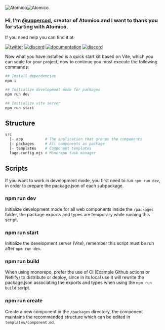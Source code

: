 ![Atomico](https://raw.githubusercontent.com/atomicojs/docs/master/.gitbook/assets/h4.svg)![Atomico](https://raw.githubusercontent.com/atomicojs/docs/master/.gitbook/assets/h3.svg)

### Hi, I'm [@uppercod](https://twitter.com/uppercod), creator of Atomico and I want to thank you for starting with Atomico.

If you need help you can find it at:

[![twitter](https://raw.githubusercontent.com/atomicojs/docs/master/.gitbook/assets/twitter.svg)](https://twitter.com/atomicojs)
[![discord](https://raw.githubusercontent.com/atomicojs/docs/master/.gitbook/assets/discord.svg)](https://discord.gg/7z3rNhmkNE)
[![documentation](https://raw.githubusercontent.com/atomicojs/docs/master/.gitbook/assets/doc-1.svg)](https://atomico.gitbook.io/doc/)
[![discord](https://raw.githubusercontent.com/atomicojs/docs/master/.gitbook/assets/doc.svg)](https://webcomponents.dev/edit/collection/F7dm6YnMEDRtAl57RTXU/d6E4w07fsQbb0CelYQac)

Now what you have installed is a quick start kit based on Vite, which you can scale for your project, now to continue you must execute the following commands:

```bash
## Install dependencies
npm i

## Initialize development mode for packages
npm run dev

## Initialize vite server
npm run start
```

## Structure

```bash
src
  |- app          # The application that groups the components
  |- packages     # All components as package
  |- templates    # Component templates
  lage.config.mjs # Monorepo task manager
```

## Scripts

If you want to work in development mode, you first need to run `npm run dev`, in order to prepare the package.json of each subpackage.

### npm run dev

Initialize development mode for all web components inside the `/packages` folder, the package exports and types are temporary while running this script.

### npm run start

Initialize the development server (Vite), remember this script must be run after `npm run dev`.

### npm run build

When using monorepo, prefer the use of CI (Example Github actions or Netlify) to distribute or deploy, since in its local use it will rewrite the package.json associating the exports and types when using the `npm run build` script.

### npm run create

Create a new component in the `/packages` directory, the component maintains the recommended structure which can be edited in `templates/component.md`.
